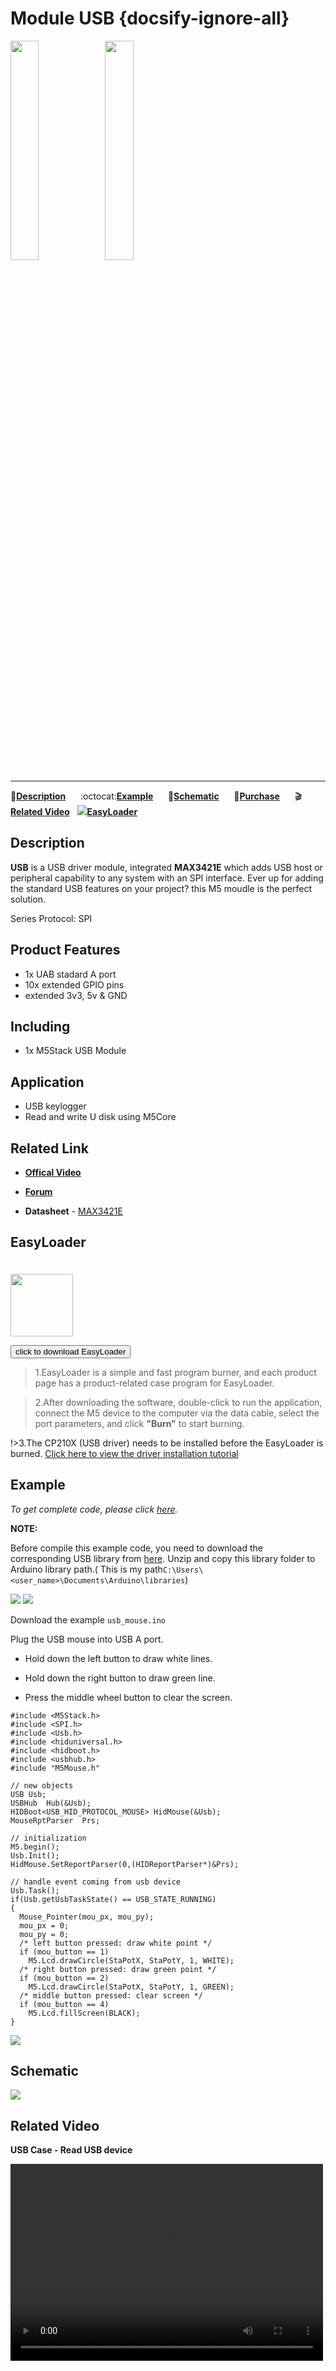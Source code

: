 # Module USB {docsify-ignore-all}

<img src="assets/img/product_pics/module/module_usb_01.png" width="30%" height="30%"><img src="assets/img/product_pics/module/module_usb_02.png" width="30%" height="30%">

***

:memo:**[Description](#Description)**&nbsp;&nbsp;&nbsp;&nbsp;&nbsp;&nbsp;:octocat:**[Example](#Example)**&nbsp;&nbsp;&nbsp;&nbsp;&nbsp;&nbsp;:electric_plug:**[Schematic](#Schematic)**&nbsp;&nbsp;&nbsp;&nbsp;&nbsp;&nbsp;🛒**[Purchase](https://m5stack.com/collections/m5-module/products/usb-module)**&nbsp;&nbsp;&nbsp;&nbsp;&nbsp;&nbsp;:clapper:**[Related Video](#Related-Video)**&nbsp;&nbsp;&nbsp;<img src="https://m5stack.oss-cn-shenzhen.aliyuncs.com/image/EasyLoader_logo-min.jpg">**[EasyLoader](#EasyLoader)**

## Description

**USB** is a USB driver module, integrated **MAX3421E** which adds USB host or peripheral capability to any system with an SPI
interface.  Ever up for adding the standard USB features on your project? this M5 moudle is the perfect solution.

Series Protocol: SPI

## Product Features

-  1x UAB stadard A port
-  10x extended GPIO pins
-  extended 3v3, 5v & GND

## Including

-  1x M5Stack USB Module

## Application

-  USB keylogger
-  Read and write U disk using M5Core

## Related Link

- **[Offical Video](https://www.youtube.com/channel/UCozgFVglWYQXbvTmGyS739w)**

- **[Forum](http://forum.m5stack.com/)**

- **Datasheet** - [MAX3421E](https://www.sparkfun.com/datasheets/DevTools/Arduino/MAX3421E.pdf)

## EasyLoader

<img src="https://m5stack.oss-cn-shenzhen.aliyuncs.com/image/EasyLoader_logo.png" width="100px" style="margin-top:20px">

<a href="https://m5stack.oss-cn-shenzhen.aliyuncs.com/EasyLoader/Module/EasyLoader_USB.exe"><button type="button" class="btn btn-primary">click to download EasyLoader</button></a>

>1.EasyLoader is a simple and fast program burner, and each product page has a product-related case program for EasyLoader.

>2.After downloading the software, double-click to run the application, connect the M5 device to the computer via the data cable, select the port parameters, and click **"Burn"** to start burning.

!>3.The CP210X (USB driver) needs to be installed before the EasyLoader is burned. [Click here to view the driver installation tutorial](en/related_documents/establish_serial_connection)


## Example

*To get complete code, please click [here](https://github.com/m5stack/M5-ProductExampleCodes/tree/master/Module/USB/Arduino).*

**NOTE:**

Before compile this example code, you need to download the corresponding USB library from [here](https://github.com/m5stack/M5-ProductExampleCodes/tree/master/Module/USB/Arduino/Library).
Unzip and copy this library folder to Arduino library path.( This is my path`C:\Users\<user_name>\Documents\Arduino\libraries`)

<img src="assets/img/product_pics/module/module_usb_03.png">

<img src="assets/img/product_pics/module/module_usb_04.png">

Download the example `usb_mouse.ino`

Plug the USB mouse into USB A port.

* Hold down the left button to draw white lines.

* Hold down the right button to draw green line.

* Press the middle wheel button to clear the screen.

```arduino
#include <M5Stack.h>
#include <SPI.h>
#include <Usb.h>
#include <hiduniversal.h>
#include <hidboot.h>
#include <usbhub.h>
#include "M5Mouse.h"

// new objects
USB Usb;
USBHub  Hub(&Usb);
HIDBoot<USB_HID_PROTOCOL_MOUSE> HidMouse(&Usb);
MouseRptParser  Prs;

// initialization
M5.begin();
Usb.Init();
HidMouse.SetReportParser(0,(HIDReportParser*)&Prs);

// handle event coming from usb device
Usb.Task();
if(Usb.getUsbTaskState() == USB_STATE_RUNNING)
{
  Mouse_Pointer(mou_px, mou_py);
  mou_px = 0;
  mou_py = 0;
  /* left button pressed: draw white point */
  if (mou_button == 1)
    M5.Lcd.drawCircle(StaPotX, StaPotY, 1, WHITE);
  /* right button pressed: draw green point */
  if (mou_button == 2)
    M5.Lcd.drawCircle(StaPotX, StaPotY, 1, GREEN);
  /* middle button pressed: clear screen */
  if (mou_button == 4)
    M5.Lcd.fillScreen(BLACK);
}
```

<img src="assets/img/product_pics/module/module_example/USB/example_module_usb_01.png">

## Schematic

<img src="assets/img/product_pics/module/usb_sch.png">

## Related Video

**USB Case - Read USB device**

<video width="500" height="315" controls>
    <source src="https://m5stack.oss-cn-shenzhen.aliyuncs.com/video/Blog/Twitch201902/USB%20Interface.mp4" type="video/mp4">
</video>